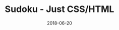 ---
title: 'Sudoku - Just CSS/HTML'
description: 'Complete a sudoku puzzle without Javascript or server-side interaction.'
gametype: 'easy'
gameid: 54
date: 2018-06-20
tags: []
draft: false
type: 'games'
num19: [{'idx':1,'arr1':[1,2,3,4,5,6,7,8,9],'arr2':[1,2,3,4,5,6,7,8,9]},{'idx':2,'arr1':[1,2,3,4,5,6,7,8,9],'arr2':[1,2,3,4,5,6,7,8,9]},{'idx':3,'arr1':[1,2,3,4,5,6,7,8,9],'arr2':[1,2,3,4,5,6,7,8,9]},{'idx':4,'arr1':[1,2,3,4,5,6,7,8,9],'arr2':[1,2,3,4,5,6,7,8,9]},{'idx':5,'arr1':[1,2,3,4,5,6,7,8,9],'arr2':[1,2,3,4,5,6,7,8,9]},{'idx':6,'arr1':[1,2,3,4,5,6,7,8,9],'arr2':[1,2,3,4,5,6,7,8,9]},{'idx':7,'arr1':[1,2,3,4,5,6,7,8,9],'arr2':[1,2,3,4,5,6,7,8,9]},{'idx':8,'arr1':[1,2,3,4,5,6,7,8,9],'arr2':[1,2,3,4,5,6,7,8,9]},{'idx':9,'arr1':[1,2,3,4,5,6,7,8,9],'arr2':[1,2,3,4,5,6,7,8,9]}]
puzzle: [[5, 0, 0, 0, 0, 9, 0, 0, 0], [0, 6, 0, 3, 0, 0, 0, 5, 0], [0, 0, 8, 0, 5, 0, 2, 0, 3], [0, 3, 0, 5, 1, 0, 7, 8, 0], [0, 0, 0, 0, 0, 7, 0, 0, 0], [0, 1, 0, 8, 9, 0, 5, 3, 0], [0, 0, 7, 0, 4, 0, 3, 0, 6], [0, 2, 0, 9, 0, 0, 0, 7, 0], [3, 0, 0, 0, 0, 2, 0, 0, 0]]
layout: 'sudokucssstatic'
---